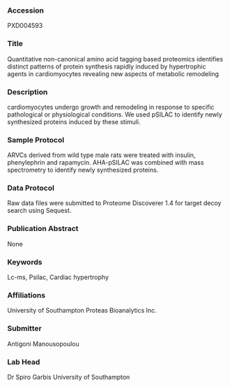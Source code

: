 ### Accession
PXD004593

### Title
Quantitative non-canonical amino acid tagging based proteomics identifies distinct patterns of protein synthesis rapidly induced by hypertrophic agents in cardiomyocytes revealing new aspects of metabolic remodeling

### Description
cardiomyocytes undergo growth and remodeling in response to specific pathological or physiological conditions. We used pSILAC to identify newly synthesized proteins induced by these stimuli.

### Sample Protocol
ARVCs derived from wild type male rats were treated with insulin, phenylephrin and rapamycin. AHA-pSILAC was combined with mass spectrometry to identify newly synthesized proteins.

### Data Protocol
Raw data files were submitted to Proteome Discoverer 1.4 for target decoy search using Sequest.

### Publication Abstract
None

### Keywords
Lc-ms, Psilac, Cardiac hypertrophy

### Affiliations
University of Southampton
Proteas Bioanalytics Inc.

### Submitter
Antigoni Manousopoulou

### Lab Head
Dr Spiro Garbis
University of Southampton


